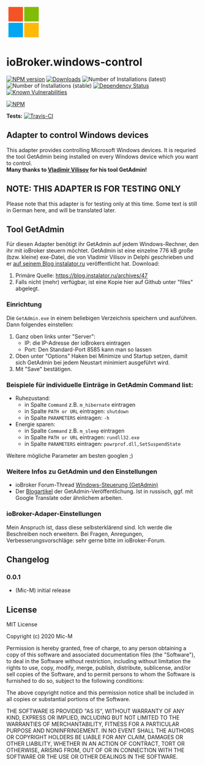 ![Logo](admin/windows-control_90.png)
# ioBroker.windows-control

[![NPM version](http://img.shields.io/npm/v/iobroker.windows-control.svg)](https://www.npmjs.com/package/iobroker.windows-control)
[![Downloads](https://img.shields.io/npm/dm/iobroker.windows-control.svg)](https://www.npmjs.com/package/iobroker.windows-control)
![Number of Installations (latest)](http://iobroker.live/badges/windows-control-installed.svg)
![Number of Installations (stable)](http://iobroker.live/badges/windows-control-stable.svg)
[![Dependency Status](https://img.shields.io/david/Mic-M/iobroker.windows-control.svg)](https://david-dm.org/Mic-M/iobroker.windows-control)
[![Known Vulnerabilities](https://snyk.io/test/github/Mic-M/ioBroker.windows-control/badge.svg)](https://snyk.io/test/github/Mic-M/ioBroker.windows-control)

[![NPM](https://nodei.co/npm/iobroker.windows-control.png?downloads=true)](https://nodei.co/npm/iobroker.windows-control/)

**Tests:** [![Travis-CI](http://img.shields.io/travis/Mic-M/ioBroker.windows-control/master.svg)](https://travis-ci.org/Mic-M/ioBroker.windows-control)

## Adapter to control Windows devices

This adapter provides controlling Microsoft Windows devices. It is requried the tool GetAdmin being installed on every Windows device which you want to control.
<br>
<strong>Many thanks to [Vladimir Vilisov](https://blog.instalator.ru) for his tool GetAdmin!</strong> 

## NOTE: THIS ADAPTER IS FOR TESTING ONLY

Please note that this adapter is for testing only at this time. Some text is still in German here, and will be translated later.

## Tool GetAdmin
Für diesen Adapter benötigt ihr GetAdmin auf jedem Windows-Rechner, den ihr mit ioBroker steuern möchtet. GetAdmin ist eine einzelne 776 kB große (bzw. kleine) exe-Datei, die von Vladimir Vilisov in Delphi geschrieben und er [auf seinem Blog instalator.ru](https://blog.instalator.ru/archives/47) veröffentlicht hat.
Download:
 1. Primäre Quelle: https://blog.instalator.ru/archives/47
 2. Falls nicht (mehr) verfügbar, ist eine Kopie hier auf Github unter "files" abgelegt.

### Einrichtung
Die `GetAdmin.exe` in einem beliebigen Verzeichnis speichern und ausführen. Dann folgendes einstellen:
1. Ganz oben links unter "Server":
    * IP: die IP-Adresse der ioBrokers eintragen
    * Port: Den Standard-Port 8585 kann man so lassen
2. Oben unter "Options" Haken bei Minimize und Startup setzen, damit sich GetAdmin bei jedem Neustart minimiert ausgeführt wird.
3. Mit "Save" bestätigen.

 ### Beispiele für individuelle Einträge in GetAdmin Command list:
* Ruhezustand: 
    * in Spalte `Command` z.B. `m_hibernate` eintragen
    * in Spalte `PATH or URL` eintragen: `shutdown`
    * in Spalte `PARAMETERS` eintragen: `-h`
* Energie sparen:
    * in Spalte `Command` z.B. `m_sleep` eintragen
    * in Spalte `PATH or URL` eintragen: `rundll32.exe`
    * in Spalte `PARAMETERS` eintragen: `powrprof.dll,SetSuspendState`

Weitere mögliche Parameter am besten googlen ;)


### Weitere Infos zu GetAdmin und den Einstellungen
* ioBroker Forum-Thread [Windows-Steuerung (GetAdmin)](https://forum.iobroker.net/topic/1570/windows-steuerung)
* Der [Blogartikel](https://blog.instalator.ru/archives/47) der GetAdmin-Veröffentlichung. Ist in russisch, ggf. mit Google Translate oder ähnlichem arbeiten.


### ioBroker-Adaper-Einstellungen

Mein Anspruch ist, dass diese selbsterklärend sind. Ich werde die Beschreiben noch erweitern. Bei Fragen, Anregungen, Verbesserungsvorschläge: sehr gerne bitte im ioBroker-Forum.


## Changelog

### 0.0.1
* (Mic-M) initial release

## License
MIT License

Copyright (c) 2020 Mic-M

Permission is hereby granted, free of charge, to any person obtaining a copy
of this software and associated documentation files (the "Software"), to deal
in the Software without restriction, including without limitation the rights
to use, copy, modify, merge, publish, distribute, sublicense, and/or sell
copies of the Software, and to permit persons to whom the Software is
furnished to do so, subject to the following conditions:

The above copyright notice and this permission notice shall be included in all
copies or substantial portions of the Software.

THE SOFTWARE IS PROVIDED "AS IS", WITHOUT WARRANTY OF ANY KIND, EXPRESS OR
IMPLIED, INCLUDING BUT NOT LIMITED TO THE WARRANTIES OF MERCHANTABILITY,
FITNESS FOR A PARTICULAR PURPOSE AND NONINFRINGEMENT. IN NO EVENT SHALL THE
AUTHORS OR COPYRIGHT HOLDERS BE LIABLE FOR ANY CLAIM, DAMAGES OR OTHER
LIABILITY, WHETHER IN AN ACTION OF CONTRACT, TORT OR OTHERWISE, ARISING FROM,
OUT OF OR IN CONNECTION WITH THE SOFTWARE OR THE USE OR OTHER DEALINGS IN THE
SOFTWARE.